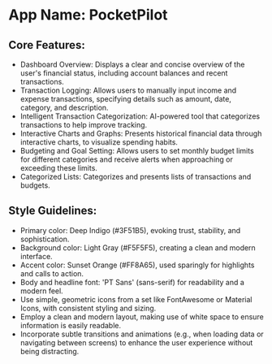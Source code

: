 # **App Name**: PocketPilot

## Core Features:

- Dashboard Overview: Displays a clear and concise overview of the user's financial status, including account balances and recent transactions.
- Transaction Logging: Allows users to manually input income and expense transactions, specifying details such as amount, date, category, and description.
- Intelligent Transaction Categorization: AI-powered tool that categorizes transactions to help improve tracking.
- Interactive Charts and Graphs: Presents historical financial data through interactive charts, to visualize spending habits.
- Budgeting and Goal Setting: Allows users to set monthly budget limits for different categories and receive alerts when approaching or exceeding these limits.
- Categorized Lists: Categorizes and presents lists of transactions and budgets.

## Style Guidelines:

- Primary color: Deep Indigo (#3F51B5), evoking trust, stability, and sophistication.
- Background color: Light Gray (#F5F5F5), creating a clean and modern interface.
- Accent color: Sunset Orange (#FF8A65), used sparingly for highlights and calls to action.
- Body and headline font: 'PT Sans' (sans-serif) for readability and a modern feel.
- Use simple, geometric icons from a set like FontAwesome or Material Icons, with consistent styling and sizing.
- Employ a clean and modern layout, making use of white space to ensure information is easily readable.
- Incorporate subtle transitions and animations (e.g., when loading data or navigating between screens) to enhance the user experience without being distracting.